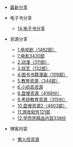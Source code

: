- [最新分享](/README.md#最新分享)
- 电子书分享
   - [14.电子书分享](source/14.电子书分享.md)
- 资源分享
   - [1.电视剧（1482部）](source/1.电视剧.md)
   - [7.电影3430部](source/7.电影.md)
   - [2.动漫（311部）](source/2.动漫.md)
   - [3.综艺（132部）](source/3.综艺.md)
   - [4.图书书籍漫画（109部）](source/4.图书书籍漫画.md)
   - [5.教育资源（344部）](source/5.教育资源.md)
   - [6.小初高资源](source/6.小初高资源.md)
   - [8.盘搜资源（4168份）](source/8.盘搜资源.md)
   - [9.考研教育资源（315份）](source/9.考研教育资源.md)
   - [10.盘搜资源2（4603部）](source/10.盘搜资源2.md)
   - [11.游戏软件121部](source/11.游戏软件.md)
   - [12.学而思精品内容338份](source/12.学而思精品内容.md)
- 博客内容
  
  - [懒人找资源](http://lazymovie.me/)
